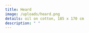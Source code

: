 ```yaml
---
title: Heard
image: /uploads/heard.png
details: oil on cotton, 185 x 170 cm
description: " "
---
```

